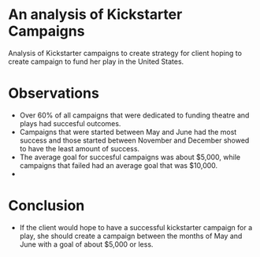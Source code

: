 # An analysis of Kickstarter Campaigns
Analysis of Kickstarter campaigns to create strategy for client hoping to create campaign to fund her play in the United States.

# Observations
* Over 60% of all campaigns that were dedicated to funding theatre and plays had succesful outcomes.
* Campaigns that were started between May and June had the most success and those started between November and December showed to have the least amount of success.
* The average goal for succesful campaigns was about $5,000, while campaigns that failed had an average goal that was $10,000.
*

# Conclusion
* If the client would hope to have a successful kickstarter campaign for a play, she should create a campaign between the months of May and June with a goal of about $5,000 or less.
